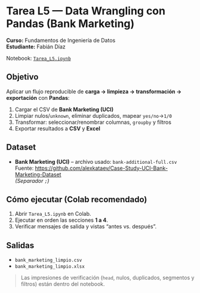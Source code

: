 # Tarea L5 — Data Wrangling con Pandas (Bank Marketing)

**Curso:** Fundamentos de Ingeniería de Datos  
**Estudiante:** Fabián Díaz

Notebook: [`Tarea_L5.ipynb`](./Tarea_L5.ipynb)

## Objetivo
Aplicar un flujo reproducible de **carga → limpieza → transformación → exportación** con **Pandas**:
1) Cargar el CSV de **Bank Marketing (UCI)**  
2) Limpiar nulos/`unknown`, eliminar duplicados, mapear `yes/no`→`1/0`  
3) Transformar: seleccionar/renombrar columnas, `groupby` y filtros  
4) Exportar resultados a **CSV** y **Excel**

## Dataset
- **Bank Marketing (UCI)** – archivo usado: `bank-additional-full.csv`  
  Fuente: https://github.com/alexkataev/Case-Study-UCI-Bank-Marketing-Dataset  
  *(Separador `;`)*

## Cómo ejecutar (Colab recomendado)
1. Abrir `Tarea_L5.ipynb` en Colab.  
2. Ejecutar en orden las secciones **1 a 4**.  
3. Verificar mensajes de salida y vistas “antes vs. después”.

## Salidas
- `bank_marketing_limpio.csv`  
- `bank_marketing_limpio.xlsx`

> Las impresiones de verificación (`head`, nulos, duplicados, segmentos y filtros) están dentro del notebook.
